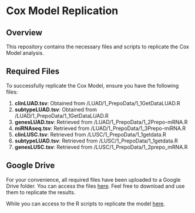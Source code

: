 # Cox Model Replication

## Overview
This repository contains the necessary files and scripts to replicate the Cox Model analysis.

## Required Files
To successfully replicate the Cox Model, ensure you have the following files:

1. **clinLUAD.tsv**: Obtained from /LUAD/1_PrepoData/1_1GetDataLUAD.R
2. **subtypeLUAD.tsv**: Obtained from /LUAD/1_PrepoData/1_1GetDataLUAD.R
3. **genesLUAD.tsv**: Retrieved from /LUAD/1_PrepoData/1_2Prepo-mRNA.R
4. **miRNAseq.tsv**: Retrieved from /LUAD/1_PrepoData/1_3Prepo-miRNA.R
5. **clinLUSC.tsv**: Retrieved from /LUSC/1_PrepoData/1_1getdata.R
6. **subtypeLUAD.tsv**: Retrieved from /LUSC/1_PrepoData/1_1getdata.R
7. **genesLUSC.tsv**: Retrieved from /LUSC/1_PrepoData/1_2prepo_mRNA.R

## Google Drive
For your convenience, all required files have been uploaded to a Google Drive folder. You can access the files [here](https://drive.google.com/drive/folders/1Ra2uG_IJWUdH0AD26cQkbW0IGcWIUBEN?usp=sharing). Feel free to download and use them to replicate the results. 

While you can access to the R scripts to replicate the model [here](https://drive.google.com/drive/folders/1My_WpSkUDXyuKIbJCgyXMX-0rbEG4EnC?usp=sharing).
